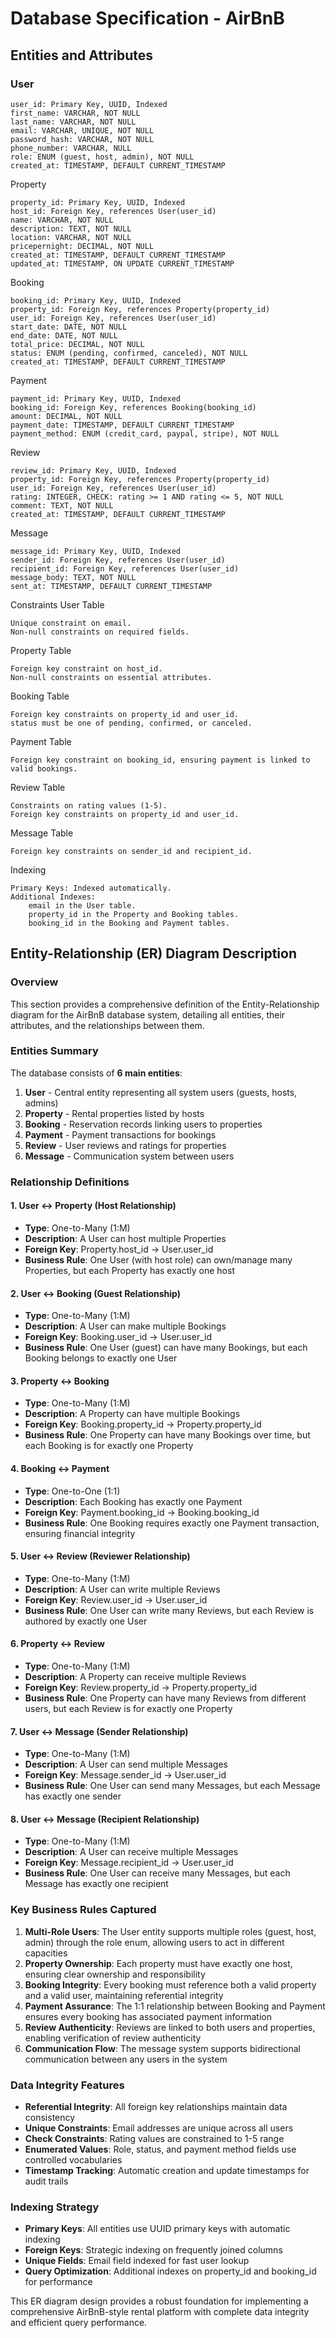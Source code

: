 # Database Specification - AirBnB

## Entities and Attributes

### User

    user_id: Primary Key, UUID, Indexed
    first_name: VARCHAR, NOT NULL
    last_name: VARCHAR, NOT NULL
    email: VARCHAR, UNIQUE, NOT NULL
    password_hash: VARCHAR, NOT NULL
    phone_number: VARCHAR, NULL
    role: ENUM (guest, host, admin), NOT NULL
    created_at: TIMESTAMP, DEFAULT CURRENT_TIMESTAMP

Property

    property_id: Primary Key, UUID, Indexed
    host_id: Foreign Key, references User(user_id)
    name: VARCHAR, NOT NULL
    description: TEXT, NOT NULL
    location: VARCHAR, NOT NULL
    pricepernight: DECIMAL, NOT NULL
    created_at: TIMESTAMP, DEFAULT CURRENT_TIMESTAMP
    updated_at: TIMESTAMP, ON UPDATE CURRENT_TIMESTAMP

Booking

    booking_id: Primary Key, UUID, Indexed
    property_id: Foreign Key, references Property(property_id)
    user_id: Foreign Key, references User(user_id)
    start_date: DATE, NOT NULL
    end_date: DATE, NOT NULL
    total_price: DECIMAL, NOT NULL
    status: ENUM (pending, confirmed, canceled), NOT NULL
    created_at: TIMESTAMP, DEFAULT CURRENT_TIMESTAMP

Payment

    payment_id: Primary Key, UUID, Indexed
    booking_id: Foreign Key, references Booking(booking_id)
    amount: DECIMAL, NOT NULL
    payment_date: TIMESTAMP, DEFAULT CURRENT_TIMESTAMP
    payment_method: ENUM (credit_card, paypal, stripe), NOT NULL

Review

    review_id: Primary Key, UUID, Indexed
    property_id: Foreign Key, references Property(property_id)
    user_id: Foreign Key, references User(user_id)
    rating: INTEGER, CHECK: rating >= 1 AND rating <= 5, NOT NULL
    comment: TEXT, NOT NULL
    created_at: TIMESTAMP, DEFAULT CURRENT_TIMESTAMP

Message

    message_id: Primary Key, UUID, Indexed
    sender_id: Foreign Key, references User(user_id)
    recipient_id: Foreign Key, references User(user_id)
    message_body: TEXT, NOT NULL
    sent_at: TIMESTAMP, DEFAULT CURRENT_TIMESTAMP

Constraints
User Table

    Unique constraint on email.
    Non-null constraints on required fields.

Property Table

    Foreign key constraint on host_id.
    Non-null constraints on essential attributes.

Booking Table

    Foreign key constraints on property_id and user_id.
    status must be one of pending, confirmed, or canceled.

Payment Table

    Foreign key constraint on booking_id, ensuring payment is linked to valid bookings.

Review Table

    Constraints on rating values (1-5).
    Foreign key constraints on property_id and user_id.

Message Table

    Foreign key constraints on sender_id and recipient_id.

Indexing

    Primary Keys: Indexed automatically.
    Additional Indexes:
        email in the User table.
        property_id in the Property and Booking tables.
        booking_id in the Booking and Payment tables.

## Entity-Relationship (ER) Diagram Description

### Overview

This section provides a comprehensive definition of the Entity-Relationship diagram for the AirBnB database system, detailing all entities, their attributes, and the relationships between them.

### Entities Summary

The database consists of **6 main entities**:

1. **User** - Central entity representing all system users (guests, hosts, admins)
2. **Property** - Rental properties listed by hosts
3. **Booking** - Reservation records linking users to properties
4. **Payment** - Payment transactions for bookings
5. **Review** - User reviews and ratings for properties
6. **Message** - Communication system between users

### Relationship Definitions

#### 1. User ↔ Property (Host Relationship)

- **Type**: One-to-Many (1:M)
- **Description**: A User can host multiple Properties
- **Foreign Key**: Property.host_id → User.user_id
- **Business Rule**: One User (with host role) can own/manage many Properties, but each Property has exactly one host

#### 2. User ↔ Booking (Guest Relationship)

- **Type**: One-to-Many (1:M)
- **Description**: A User can make multiple Bookings
- **Foreign Key**: Booking.user_id → User.user_id
- **Business Rule**: One User (guest) can have many Bookings, but each Booking belongs to exactly one User

#### 3. Property ↔ Booking

- **Type**: One-to-Many (1:M)
- **Description**: A Property can have multiple Bookings
- **Foreign Key**: Booking.property_id → Property.property_id
- **Business Rule**: One Property can have many Bookings over time, but each Booking is for exactly one Property

#### 4. Booking ↔ Payment

- **Type**: One-to-One (1:1)
- **Description**: Each Booking has exactly one Payment
- **Foreign Key**: Payment.booking_id → Booking.booking_id
- **Business Rule**: One Booking requires exactly one Payment transaction, ensuring financial integrity

#### 5. User ↔ Review (Reviewer Relationship)

- **Type**: One-to-Many (1:M)
- **Description**: A User can write multiple Reviews
- **Foreign Key**: Review.user_id → User.user_id
- **Business Rule**: One User can write many Reviews, but each Review is authored by exactly one User

#### 6. Property ↔ Review

- **Type**: One-to-Many (1:M)
- **Description**: A Property can receive multiple Reviews
- **Foreign Key**: Review.property_id → Property.property_id
- **Business Rule**: One Property can have many Reviews from different users, but each Review is for exactly one Property

#### 7. User ↔ Message (Sender Relationship)

- **Type**: One-to-Many (1:M)
- **Description**: A User can send multiple Messages
- **Foreign Key**: Message.sender_id → User.user_id
- **Business Rule**: One User can send many Messages, but each Message has exactly one sender

#### 8. User ↔ Message (Recipient Relationship)

- **Type**: One-to-Many (1:M)
- **Description**: A User can receive multiple Messages
- **Foreign Key**: Message.recipient_id → User.user_id
- **Business Rule**: One User can receive many Messages, but each Message has exactly one recipient

### Key Business Rules Captured

1. **Multi-Role Users**: The User entity supports multiple roles (guest, host, admin) through the role enum, allowing users to act in different capacities
2. **Property Ownership**: Each property must have exactly one host, ensuring clear ownership and responsibility
3. **Booking Integrity**: Every booking must reference both a valid property and a valid user, maintaining referential integrity
4. **Payment Assurance**: The 1:1 relationship between Booking and Payment ensures every booking has associated payment information
5. **Review Authenticity**: Reviews are linked to both users and properties, enabling verification of review authenticity
6. **Communication Flow**: The message system supports bidirectional communication between any users in the system

### Data Integrity Features

- **Referential Integrity**: All foreign key relationships maintain data consistency
- **Unique Constraints**: Email addresses are unique across all users
- **Check Constraints**: Rating values are constrained to 1-5 range
- **Enumerated Values**: Role, status, and payment method fields use controlled vocabularies
- **Timestamp Tracking**: Automatic creation and update timestamps for audit trails

### Indexing Strategy

- **Primary Keys**: All entities use UUID primary keys with automatic indexing
- **Foreign Keys**: Strategic indexing on frequently joined columns
- **Unique Fields**: Email field indexed for fast user lookup
- **Query Optimization**: Additional indexes on property_id and booking_id for performance

This ER diagram design provides a robust foundation for implementing a comprehensive AirBnB-style rental platform with complete data integrity and efficient query performance.
